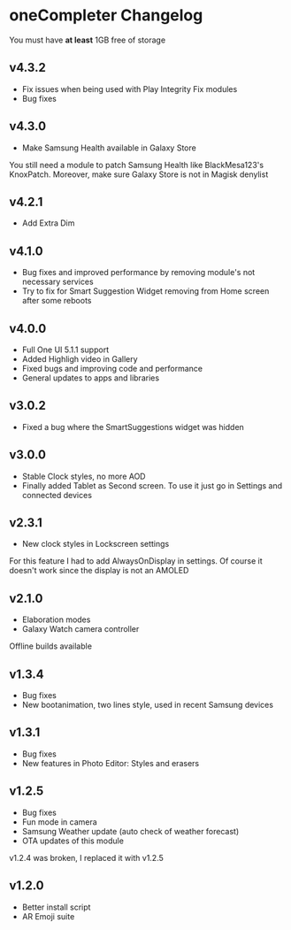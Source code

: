 
# oneCompleter Changelog

You must have **at least** 1GB free of storage

## v4.3.2
- Fix issues when being used with Play Integrity Fix modules
- Bug fixes


## v4.3.0
- Make Samsung Health available in Galaxy Store

You still need a module to patch Samsung Health like BlackMesa123's KnoxPatch. Moreover, make sure Galaxy Store is not in Magisk denylist

## v4.2.1
- Add Extra Dim

## v4.1.0
- Bug fixes and improved performance by removing module's not necessary services
- Try to fix for Smart Suggestion Widget removing from Home screen after some reboots

## v4.0.0
- Full One UI 5.1.1 support
- Added Highligh video in Gallery
- Fixed bugs and improving code and performance
- General updates to apps and libraries

## v3.0.2
- Fixed a bug where the SmartSuggestions widget was hidden

## v3.0.0
- Stable Clock styles, no more AOD
- Finally added Tablet as Second screen. To use it just go in Settings and connected devices

## v2.3.1
- New clock styles in Lockscreen settings 

For this feature I had to add AlwaysOnDisplay in settings. Of course it doesn't work since the display is not an AMOLED

## v2.1.0
- Elaboration modes
- Galaxy Watch camera controller

Offline builds available

## v1.3.4
- Bug fixes
- New bootanimation, two lines style, used in recent Samsung devices

## v1.3.1
- Bug fixes
- New features in Photo Editor: Styles and erasers

## v1.2.5
- Bug fixes
- Fun mode in camera
- Samsung Weather update (auto check of weather forecast)
- OTA updates of this module

v1.2.4 was broken, I replaced it with v1.2.5

## v1.2.0
- Better install script
- AR Emoji suite

